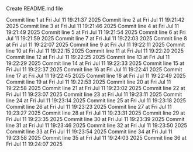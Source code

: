 Create README.md file 



Commit line 1 at Fri Jul 11 19:21:37 2025
Commit line 2 at Fri Jul 11 19:21:42 2025
Commit line 3 at Fri Jul 11 19:21:46 2025
Commit line 4 at Fri Jul 11 19:21:49 2025
Commit line 5 at Fri Jul 11 19:21:54 2025
Commit line 6 at Fri Jul 11 19:21:59 2025
Commit line 7 at Fri Jul 11 19:22:03 2025
Commit line 8 at Fri Jul 11 19:22:07 2025
Commit line 9 at Fri Jul 11 19:22:11 2025
Commit line 10 at Fri Jul 11 19:22:15 2025
Commit line 11 at Fri Jul 11 19:22:20 2025
Commit line 12 at Fri Jul 11 19:22:25 2025
Commit line 13 at Fri Jul 11 19:22:29 2025
Commit line 14 at Fri Jul 11 19:22:33 2025
Commit line 15 at Fri Jul 11 19:22:37 2025
Commit line 16 at Fri Jul 11 19:22:41 2025
Commit line 17 at Fri Jul 11 19:22:45 2025
Commit line 18 at Fri Jul 11 19:22:49 2025
Commit line 19 at Fri Jul 11 19:22:53 2025
Commit line 20 at Fri Jul 11 19:22:58 2025
Commit line 21 at Fri Jul 11 19:23:02 2025
Commit line 22 at Fri Jul 11 19:23:07 2025
Commit line 23 at Fri Jul 11 19:23:11 2025
Commit line 24 at Fri Jul 11 19:23:14 2025
Commit line 25 at Fri Jul 11 19:23:18 2025
Commit line 26 at Fri Jul 11 19:23:23 2025
Commit line 27 at Fri Jul 11 19:23:27 2025
Commit line 28 at Fri Jul 11 19:23:31 2025
Commit line 29 at Fri Jul 11 19:23:35 2025
Commit line 30 at Fri Jul 11 19:23:39 2025
Commit line 31 at Fri Jul 11 19:23:46 2025
Commit line 32 at Fri Jul 11 19:23:50 2025
Commit line 33 at Fri Jul 11 19:23:54 2025
Commit line 34 at Fri Jul 11 19:23:58 2025
Commit line 35 at Fri Jul 11 19:24:03 2025
Commit line 36 at Fri Jul 11 19:24:07 2025

